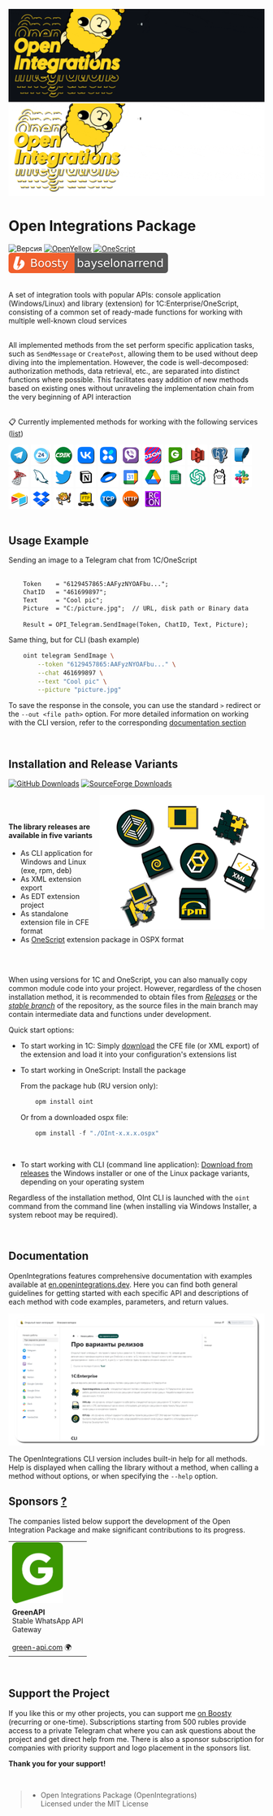 ![Main](media/main.gif#gh-dark-mode-only#gh-dark-mode-only)
![Main-light](media/main-light.gif#gh-light-mode-only)

# Open Integrations Package

![Версия](https://img.shields.io/badge/1C_version-8.3.10-yellow)
[![OpenYellow](https://img.shields.io/endpoint?url=https://openyellow.org/data/badges/2/736878759.json)](https://openyellow.org/grid?data=top&repo=736878759)
[![OneScript](https://img.shields.io/endpoint?url=https://raw.githubusercontent.com/Bayselonarrend/OpenIntegrations/refs/heads/main/media/os-logo.json)](https://github.com/EvilBeaver/OneScript)
[![Boosty](media/boosty.svg)](https://boosty.to/bayselonarrend)

<br>
A set of integration tools with popular APIs: console application (Windows/Linux) and library (extension) for 1C:Enterprise/OneScript, consisting of a common set of ready-made functions for working with multiple well-known cloud services <br>

<br>

All implemented methods from the set perform specific application tasks, such as `SendMessage` or `CreatePost`, allowing them to be used without deep diving into the implementation. However, the code is well-decomposed: authorization methods, data retrieval, etc., are separated into distinct functions where possible. This facilitates easy addition of new methods based on existing ones without unraveling the implementation chain from the very beginning of API interaction <br><br>

📋 Currently implemented methods for working with the following services ([list](/media/catalogs/Catalog.md))
<br>
  <div>
  <a href="https://en.openintegrations.dev/docs/Instructions/Telegram/"><img src="media/Telegram.png" width="40"></a>
  <a href="https://en.openintegrations.dev/docs/Instructions/Bitrix24/"><img src="media/Bitrix24.png?6" width="40"></a>
  <a href="https://en.openintegrations.dev/docs/Instructions/CDEK/"><img src="media/CDEK.png?6" width="40"></a>
  <a href="https://en.openintegrations.dev/docs/Instructions/VK/"><img src="media/VK.png" width="40"></a>
  <a href="https://en.openintegrations.dev/docs/Instructions/VKTeams/"><img src="media/VKTeams.png" width="40"></a>
  <a href="https://en.openintegrations.dev/docs/Instructions/Viber/"><img src="media/Viber.png" width="40"></a>
  <a href="https://en.openintegrations.dev/docs/Instructions/Ozon/"><img src="media/Ozon.png" width="40"></a>
    <a href="https://en.openintegrations.dev/docs/Instructions/GreenAPI/"><img src="media/GreenAPI.png" width="40"></a>
  <a href="https://en.openintegrations.dev/docs/Instructions/S3/"><img src="media/S3.png" width="40"></a>
    <a href="https://en.openintegrations.dev/docs/Instructions/PostgreSQL/"><img src="media/PostgreSQL.png" width="40"></a>
  <a href="https://en.openintegrations.dev/docs/Instructions/SQLite/"><img src="media/SQLite.png" width="40"></a>
    <a href="https://en.openintegrations.dev/docs/Instructions/MSSQL/"><img src="media/MSSQL.png" width="40"></a>
    <a href="https://en.openintegrations.dev/docs/Instructions/MySQL/"><img src="media/MySQL.png" width="40"></a>
  <a href="https://en.openintegrations.dev/docs/Instructions/Twitter/"><img src="media/Twitter.png" width="40"></a>
  <a href="https://en.openintegrations.dev/docs/Instructions/Notion/"><img src="media/Notion.png" width="40"></a>
  <a href="https://en.openintegrations.dev/docs/Instructions/YandexDisk/"><img src="media/YandexDisk.png" width="40"></a>
  <a href="https://en.openintegrations.dev/docs/Instructions/GoogleCalendar/"><img src="media/GoogleCalendar.png" width="40"></a>
  <a href="https://en.openintegrations.dev/docs/Instructions/GoogleDrive/"><img src="media/GoogleDrive.png" width="40"></a>
  <a href="https://en.openintegrations.dev/docs/Instructions/GoogleSheets/"><img src="media/GoogleSheets.png" width="40"></a>
    <a href="https://en.openintegrations.dev/docs/Instructions/OpenAI/"><img src="media/OpenAI.png" width="40"></a>
    <a href="https://en.openintegrations.dev/docs/Instructions/Ollama/"><img src="media/Ollama.png" width="40"></a>
  <a href="https://en.openintegrations.dev/docs/Instructions/Slack/"><img src="media/Slack.png" width="40"></a>
  <a href="https://en.openintegrations.dev/docs/Instructions/Airtable/"><img src="media/Airtable.png?6" width="40"></a>
  <a href="https://en.openintegrations.dev/docs/Instructions/Dropbox/"><img src="media/Dropbox.png?6" width="40"></a>
  <a href="https://en.openintegrations.dev/docs/Instructions/Neocities/"><img src="media/Neocities.png?6" width="40"></a>
    <a href="https://en.openintegrations.dev/docs/Instructions/FTP/"><img src="media/FTP.png?6" width="40"></a>
  <a href="https://en.openintegrations.dev/docs/Instructions/TCP/"><img src="media/TCP.png?6" width="40"></a>
    <a href="https://en.openintegrations.dev/docs/Instructions/HTTP/"><img src="media/HTTP.png?6" width="40"></a>
    <a href="https://en.openintegrations.dev/docs/Instructions/RCON/"><img src="media/RCON.png?6" width="40"></a>
</div>
<br>

## Usage Example

Sending an image to a Telegram chat from 1C/OneScript

```bsl

    Token    = "6129457865:AAFyzNYOAFbu...";
    ChatID   = "461699897";
    Text     = "Cool pic";
    Picture  = "C:/picture.jpg";  // URL, disk path or Binary data

    Result = OPI_Telegram.SendImage(Token, ChatID, Text, Picture);

```

Same thing, but for CLI (bash example)

```bash
    oint telegram SendImage \
        --token "6129457865:AAFyzNYOAFbu..." \
        --chat 461699897 \
        --text "Cool pic" \
        --picture "picture.jpg"
```

To save the response in the console, you can use the standard `>` redirect or the `--out <file path>` option. For more detailed information on working with the CLI version, refer to the corresponding [documentation section](https://en.openintegrations.dev/docs/Start/CLI_version)

<br>

## Installation and Release Variants

[![GitHub Downloads](https://img.shields.io/github/downloads/bayselonarrend/openintegrations/total?logo=github&logoColor=white)](https://github.com/Bayselonarrend/OpenIntegrations/releases/latest)
[![SourceForge Downloads](https://img.shields.io/sourceforge/dw/openintegrations?logo=sourceforge&logoColor=white&color=orange)](https://sourceforge.net/projects/openintegrations/)

<img src="media/icons.png" align="right">

<br><br>

#### The library releases are available in five variants

- As CLI application for Windows and Linux (exe, rpm, deb)
- As XML extension export
- As EDT extension project
- As standalone extension file in CFE format
- As [OneScript](https://github.com/EvilBeaver/OneScript) extension package in OSPX format

<br/><br>

When using versions for 1C and OneScript, you can also manually copy common module code into your project. However, regardless of the chosen installation method, it is recommended to obtain files from [*Releases*](https://github.com/Bayselonarrend/OpenIntegrations/releases/latest) or the [*stable branch*](https://github.com/Bayselonarrend/OpenIntegrations/tree/stable) of the repository, as the source files in the main branch may contain intermediate data and functions under development.

Quick start options:

- To start working in 1C: Simply [download](https://github.com/Bayselonarrend/OpenIntegrations/releases/latest) the CFE file (or XML export) of the extension and load it into your configuration's extensions list<br>
- To start working in OneScript: Install the package

   From the package hub (RU version only):

   ```powershell
       opm install oint
   ```

   Or from a downloaded ospx file:

   ```powershell
       opm install -f "./OInt-x.x.x.ospx"
   ```

<br>

- To start working with CLI (command line application): [Download from releases](https://github.com/Bayselonarrend/OpenIntegrations/releases/latest) the Windows installer or one of the Linux package variants, depending on your operating system

Regardless of the installation method, OInt CLI is launched with the `oint` command from the command line (when installing via Windows Installer, a system reboot may be required).

<br/>

## Documentation

OpenIntegrations features comprehensive documentation with examples available at [en.openintegrations.dev](https://en.openintegrations.dev). Here you can find both general guidelines for getting started with each specific API and descriptions of each method with code examples, parameters, and return values.

![Docs](media/docs.png?4)

The OpenIntegrations CLI version includes built-in help for all methods. Help is displayed when calling the library without a method, when calling a method without options, or when specifying the `--help` option.

## Sponsors [?](https://boosty.to/bayselonarrend/purchase/3429871?ssource=DIRECT&share=subscription_link)

The companies listed below support the development of the Open Integration Package and make significant contributions to its progress.

||
|-|
| <img width="100" height="120" alt="Logo_GREEN-API_icon_G_green" src="docs/docusaurus/static/img/Sponsors/GreenAPI.png" /> |
| **GreenAPI** <br/> Stable WhatsApp API <br/> Gateway <br/> <br/> [green-api.com](https://green-api.com/en) 🌍 |

<br/>

## Support the Project

If you like this or my other projects, you can support me [on Boosty](https://boosty.to/bayselonarrend) (recurring or one-time). Subscriptions starting from 500 rubles provide access to a private Telegram chat where you can ask questions about the project and get direct help from me. There is also a sponsor subscription for companies with priority support and logo placement in the sponsors list.

**Thank you for your support!**

<br>

>- Open Integrations Package (OpenIntegrations)<br>
>Licensed under the MIT License<br>
